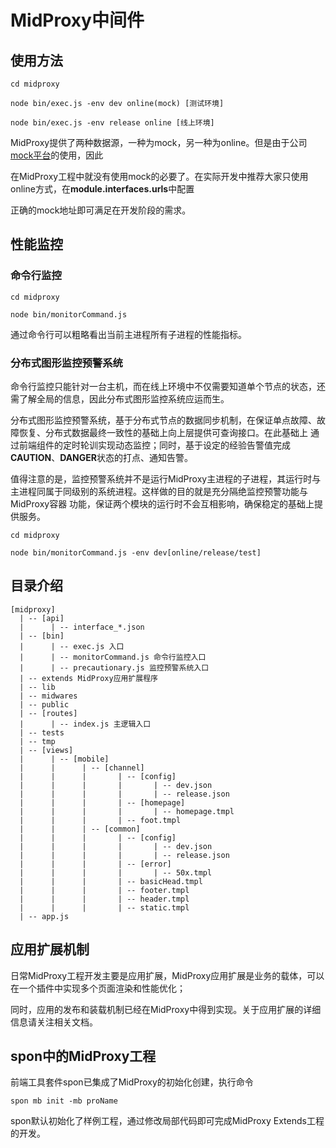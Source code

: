 # MidProxy中间件

## 使用方法

```
cd midproxy

node bin/exec.js -env dev online(mock) [测试环境]

node bin/exec.js -env release online [线上环境]
```

MidProxy提供了两种数据源，一种为mock，另一种为online。但是由于公司[mock平台](http://mock.showjoy.net)的使用，因此

在MidProxy工程中就没有使用mock的必要了。在实际开发中推荐大家只使用online方式，在**module.interfaces.urls**中配置

正确的mock地址即可满足在开发阶段的需求。

## 性能监控

### 命令行监控

```
cd midproxy

node bin/monitorCommand.js
```

通过命令行可以粗略看出当前主进程所有子进程的性能指标。

### 分布式图形监控预警系统
命令行监控只能针对一台主机，而在线上环境中不仅需要知道单个节点的状态，还需了解全局的信息，因此分布式图形监控系统应运而生。

分布式图形监控预警系统，基于分布式节点的数据同步机制，在保证单点故障、故障恢复、分布式数据最终一致性的基础上向上层提供可查询接口。在此基础上
通过前端组件的定时轮训实现动态监控；同时，基于设定的经验告警值完成**CAUTION**、**DANGER**状态的打点、通知告警。

值得注意的是，监控预警系统并不是运行MidProxy主进程的子进程，其运行时与主进程同属于同级别的系统进程。这样做的目的就是充分隔绝监控预警功能与MidProxy容器
功能，保证两个模块的运行时不会互相影响，确保稳定的基础上提供服务。

```
cd midproxy

node bin/monitorCommand.js -env dev[online/release/test]
```

## 目录介绍

```
[midproxy]
  | -- [api]
  |      | -- interface_*.json
  | -- [bin]
  |      | -- exec.js 入口
  |      | -- monitorCommand.js 命令行监控入口
  |      | -- precautionary.js 监控预警系统入口
  | -- extends MidProxy应用扩展程序
  | -- lib
  | -- midwares
  | -- public
  | -- [routes]
  |      | -- index.js 主逻辑入口
  | -- tests
  | -- tmp
  | -- [views]
  |      | -- [mobile]
  |      |      | -- [channel]
  |      |      |       | -- [config]
  |      |      |       |       | -- dev.json
  |      |      |       |       | -- release.json
  |      |      |       | -- [homepage]
  |      |      |       |       | -- homepage.tmpl
  |      |      |       | -- foot.tmpl
  |      |      | -- [common]
  |      |      |       | -- [config]
  |      |      |       |       | -- dev.json
  |      |      |       |       | -- release.json
  |      |      |       | -- [error]
  |      |      |       |       | -- 50x.tmpl
  |      |      |       | -- basicHead.tmpl
  |      |      |       | -- footer.tmpl
  |      |      |       | -- header.tmpl
  |      |      |       | -- static.tmpl
  | -- app.js
  ```

  ## 应用扩展机制

  日常MidProxy工程开发主要是应用扩展，MidProxy应用扩展是业务的载体，可以在一个插件中实现多个页面渲染和性能优化；

  同时，应用的发布和装载机制已经在MidProxy中得到实现。关于应用扩展的详细信息请关注相关文档。

  ## spon中的MidProxy工程

  前端工具套件spon已集成了MidProxy的初始化创建，执行命令

  ```
  spon mb init -mb proName
  ```

  spon默认初始化了样例工程，通过修改局部代码即可完成MidProxy Extends工程的开发。